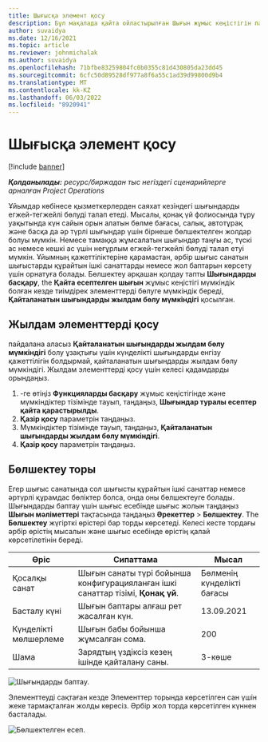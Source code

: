```yaml
---
title: Шығысқа элемент қосу
description: Бұл мақалада қайта ойластырылған Шығын жұмыс кеңістігін пайдалану арқылы шығындарды қалай бөлу керектігі түсіндіріледі.
author: suvaidya
ms.date: 12/16/2021
ms.topic: article
ms.reviewer: johnmichalak
ms.author: suvaidya
ms.openlocfilehash: 71bfbe83259804fc0b0355c81d430805da23dd45
ms.sourcegitcommit: 6cfc50d89528df977a8f6a55c1ad39d99800d9b4
ms.translationtype: MT
ms.contentlocale: kk-KZ
ms.lasthandoff: 06/03/2022
ms.locfileid: "8920941"
---
```

# <a name="expense-itemization"></a>Шығысқа элемент қосу

[!include [banner](../includes/banner.md)]

_**Қолданылады:** ресурс/биржадан тыс негіздегі сценарийлерге арналған Project Operations_

Ұйымдар көбінесе қызметкерлерден саяхат кезіндегі шығындарды егжей-тегжейлі бөлуді талап етеді. Мысалы, қонақ үй фолиосында тұру уақытында күн сайын орын алатын бөлме бағасы, салық, автотұрақ және басқа да әр түрлі шығындар үшін бірнеше бөлшектелген жолдар болуы мүмкін. Немесе тамаққа жұмсалатын шығындар таңғы ас, түскі ас немесе кешкі ас үшін неғұрлым егжей-тегжейлі бөлуді талап етуі мүмкін. Ұйымның қажеттіліктеріне қарамастан, әрбір шығыс санатын шығыстарды құрайтын ішкі санаттарды немесе жол баптарын көрсету үшін орнатуға болады. Бөлшектеу әрқашан қолдау тапты **Шығындарды басқару**, the **Қайта есептелген шығын** жұмыс кеңістігі мүмкіндік болған кезде тиімдірек элементтерді бөлуге мүмкіндік береді, **Қайталанатын шығындарды жылдам бөлу мүмкіндігі** қосылған.  

## <a name="enable-quick-itemization"></a>Жылдам элементтерді қосу 

пайдалана аласыз **Қайталанатын шығындарды жылдам бөлу мүмкіндігі** болу ұзақтығы үшін күнделікті шығындарды енгізу қажеттілігін болдырмай, қайталанатын шығындарды жылдам бөлу мүмкіндігі. Жылдам элементтерді қосу үшін келесі қадамдарды орындаңыз.

1. -ге өтіңіз **Функцияларды басқару** жұмыс кеңістігінде және мүмкіндіктер тізімінде тауып, таңдаңыз, **Шығындар туралы есептер қайта қарастырылды**. 
2. **Қазір қосу** параметрін таңдаңыз. 
3. Мүмкіндіктер тізімінде тауып, таңдаңыз, **Қайталанатын шығындарды жылдам бөлу мүмкіндігі**.
4. **Қазір қосу** параметрін таңдаңыз. 

## <a name="itemization-grid"></a>Бөлшектеу торы 

Егер шығыс санатында сол шығысты құрайтын ішкі санаттар немесе әртүрлі құрамдас бөліктер болса, онда оны бөлшектеуге болады. Шығындарды баптау үшін шығыс есебінде шығыс жолын таңдаңыз **Шығын мәліметтері** тақтасында таңдаңыз **Әрекеттер** > **Бөлшектеу**. The **Бөлшектеу** жүгірткі өрістері бар торды көрсетеді. Келесі кесте тордағы әрбір өрістің мысалын және шығыс есебінде өрістің қалай көрсетілетінін береді. 

|     Өріс          |     Сипаттама                                                                                  |     Мысал              |
|--------------------|--------------------------------------------------------------------------------------------------|--------------------------|
|     Қосалқы санат    |     Шығын санаты түрі бойынша конфигурацияланған ішкі санаттар тізімі, **Қонақ үй**.             |     Бөлменің күнделікті бағасы      |
|     Басталу күні     |     Шығын баптары алғаш рет жасалған күн.                                           |     13.09.2021           |
|     Күнделікті мөлшерлеме     |     Шығын бабы бойынша жұмсалған сома.                                                    |     200                  |
|     Шама       |     Зарядтың үздіксіз кезең ішінде қайталану саны.                       |     3-көше                    |

![Шығындарды баптау.](media/Itemization%20screen%201.png)

Элементтеуді сақтаған кезде Элементтер торында көрсетілген сан үшін жеке тармақталған жолды көресіз. Әрбір жол торда көрсетілген күннен басталады.

![Бөлшектелген есеп.](media/Itemization%20screen%202.png)

